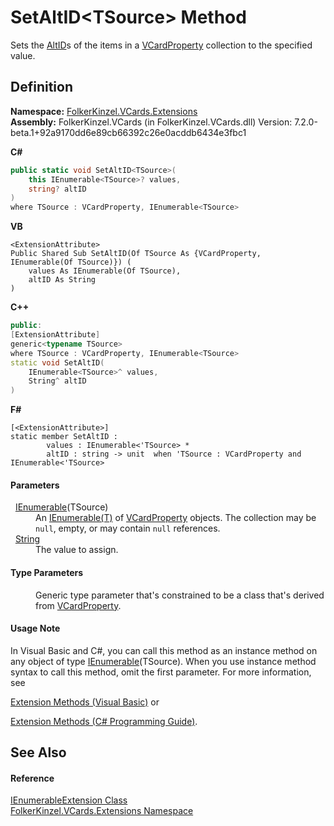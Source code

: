 # SetAltID&lt;TSource&gt; Method


Sets the <a href="40377196-c678-e230-67d6-b8b64ec87c55.md">AltID</a>s of the items in a <a href="e1395eb9-792c-c4d8-ee22-97939a91c58e.md">VCardProperty</a> collection to the specified value.



## Definition
**Namespace:** <a href="ea6bb853-85f2-e58b-0429-68b3fa762c9a.md">FolkerKinzel.VCards.Extensions</a>  
**Assembly:** FolkerKinzel.VCards (in FolkerKinzel.VCards.dll) Version: 7.2.0-beta.1+92a9170dd6e89cb66392c26e0acddb6434e3fbc1

**C#**
``` C#
public static void SetAltID<TSource>(
	this IEnumerable<TSource>? values,
	string? altID
)
where TSource : VCardProperty, IEnumerable<TSource>

```
**VB**
``` VB
<ExtensionAttribute>
Public Shared Sub SetAltID(Of TSource As {VCardProperty, IEnumerable(Of TSource)}) ( 
	values As IEnumerable(Of TSource),
	altID As String
)
```
**C++**
``` C++
public:
[ExtensionAttribute]
generic<typename TSource>
where TSource : VCardProperty, IEnumerable<TSource>
static void SetAltID(
	IEnumerable<TSource>^ values, 
	String^ altID
)
```
**F#**
``` F#
[<ExtensionAttribute>]
static member SetAltID : 
        values : IEnumerable<'TSource> * 
        altID : string -> unit  when 'TSource : VCardProperty and IEnumerable<'TSource>
```



#### Parameters
<dl><dt>  <a href="https://learn.microsoft.com/dotnet/api/system.collections.generic.ienumerable-1" target="_blank" rel="noopener noreferrer">IEnumerable</a>(TSource)</dt><dd>An <a href="https://learn.microsoft.com/dotnet/api/system.collections.generic.ienumerable-1" target="_blank" rel="noopener noreferrer">IEnumerable(T)</a> of <a href="e1395eb9-792c-c4d8-ee22-97939a91c58e.md">VCardProperty</a> objects. The collection may be <code>null</code>, empty, or may contain <code>null</code> references.</dd><dt>  <a href="https://learn.microsoft.com/dotnet/api/system.string" target="_blank" rel="noopener noreferrer">String</a></dt><dd>The value to assign.</dd></dl>

#### Type Parameters
<dl><dt /><dd>Generic type parameter that's constrained to be a class that's derived from <a href="e1395eb9-792c-c4d8-ee22-97939a91c58e.md">VCardProperty</a>.</dd></dl>

#### Usage Note
In Visual Basic and C#, you can call this method as an instance method on any object of type <a href="https://learn.microsoft.com/dotnet/api/system.collections.generic.ienumerable-1" target="_blank" rel="noopener noreferrer">IEnumerable</a>(TSource). When you use instance method syntax to call this method, omit the first parameter. For more information, see <a href="https://docs.microsoft.com/dotnet/visual-basic/programming-guide/language-features/procedures/extension-methods" target="_blank" rel="noopener noreferrer">

Extension Methods (Visual Basic)</a> or <a href="https://docs.microsoft.com/dotnet/csharp/programming-guide/classes-and-structs/extension-methods" target="_blank" rel="noopener noreferrer">

Extension Methods (C# Programming Guide)</a>.

## See Also


#### Reference
<a href="c35d9134-4046-9ae5-662b-f2be39e4b469.md">IEnumerableExtension Class</a>  
<a href="ea6bb853-85f2-e58b-0429-68b3fa762c9a.md">FolkerKinzel.VCards.Extensions Namespace</a>  
